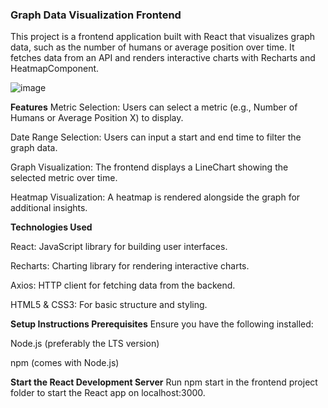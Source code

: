###  Graph Data Visualization Frontend
This project is a frontend application built with React that visualizes graph data, such as the number of humans or average position over time. It fetches data from an API and renders interactive charts with Recharts and HeatmapComponent.

![image](https://github.com/user-attachments/assets/b63c9e00-dcc4-4175-bd5a-0a956ba300e3)


**Features**
Metric Selection: Users can select a metric (e.g., Number of Humans or Average Position X) to display.

Date Range Selection: Users can input a start and end time to filter the graph data.

Graph Visualization: The frontend displays a LineChart showing the selected metric over time.

Heatmap Visualization: A heatmap is rendered alongside the graph for additional insights.

**Technologies Used**

React: JavaScript library for building user interfaces.

Recharts: Charting library for rendering interactive charts.

Axios: HTTP client for fetching data from the backend.

HTML5 & CSS3: For basic structure and styling.

**Setup Instructions
Prerequisites**
Ensure you have the following installed:

Node.js (preferably the LTS version)

npm (comes with Node.js)

**Start the React Development Server**
Run npm start in the frontend project folder to start the React app on localhost:3000.
